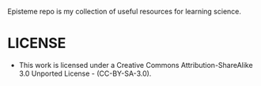 Episteme repo is my collection of useful resources for learning science.

# LICENSE 
- This work is licensed under a Creative Commons Attribution-ShareAlike 3.0 Unported License - (CC-BY-SA-3.0). 


